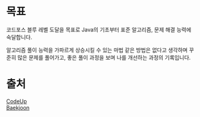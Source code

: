 # 목표
코드포스 블루 레벨 도달을 목표로 Java의 기초부터 표준 알고리즘, 문제 해결 능력에 숙달합니다.

알고리즘 풀이 능력을 가파르게 상승시킬 수 있는 마법 같은 방법은 없다고 생각하며 꾸준히 많은 문제를 풀어가고, 좋은 풀이 과정을 보며 나를 개선하는 과정의 기록입니다.

# 출처
[CodeUp](https://codeup.kr/)  
[Baekjoon](https://www.acmicpc.net/)
